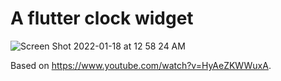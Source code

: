# A flutter clock widget 
![Screen Shot 2022-01-18 at 12 58 24 AM](https://user-images.githubusercontent.com/1387682/149886489-305ddf07-8226-4d06-84af-c05eb3a76fe1.png)






Based on https://www.youtube.com/watch?v=HyAeZKWWuxA.
